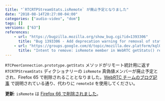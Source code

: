 ```yaml
---
title: "`RTCRTPStreamStats.isRemote` が廃止予定となりました"
date: "2018-08-14T20:27:00-04:00"
categories: ["audio-video", "dom"]
tags: []
versions: ["63"]
references:
    - url: "https://bugzilla.mozilla.org/show_bug.cgi?id=1393306"
      title: "Bug 1393306 - Add deprecation warning for removal of stat.isRemote in 65."
    - url: "https://groups.google.com/d/topic/mozilla.dev.platform/kqlQzADXbng/discussion"
      title: "Intent to remove: isRemote member in WebRTC getStats() results"
---
```

`RTCPeerConnection.prototype.getStats` メソッドがリモート統計用に返す `RTCRTPStreamStats` ディクショナリーの `isRemote` 真偽値メンバーが廃止予定とされ、Firefox 65 で削除されることとなりました。[WebRTC チームのブログ記事](https://blog.mozilla.org/webrtc/getstats-isremote-65/) で説明されている通り、代わりに `remoteId` を使用してください。

**更新**: `isRemote` は [Firefox 66 で削除されました](https://www.fxsitecompat.dev/ja/docs/2018/legacy-peerconnection-getstats-support-has-been-removed/)。

